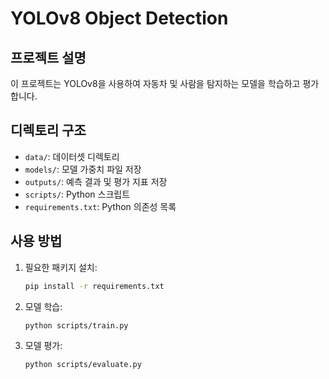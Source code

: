# YOLOv8 Object Detection

## 프로젝트 설명
이 프로젝트는 YOLOv8을 사용하여 자동차 및 사람을 탐지하는 모델을 학습하고 평가합니다.

## 디렉토리 구조
- `data/`: 데이터셋 디렉토리
- `models/`: 모델 가중치 파일 저장
- `outputs/`: 예측 결과 및 평가 지표 저장
- `scripts/`: Python 스크립트
- `requirements.txt`: Python 의존성 목록

## 사용 방법
1. 필요한 패키지 설치:
    ```bash
    pip install -r requirements.txt
    ```
2. 모델 학습:
    ```bash
    python scripts/train.py
    ```
3. 모델 평가:
    ```bash
    python scripts/evaluate.py
    ```
